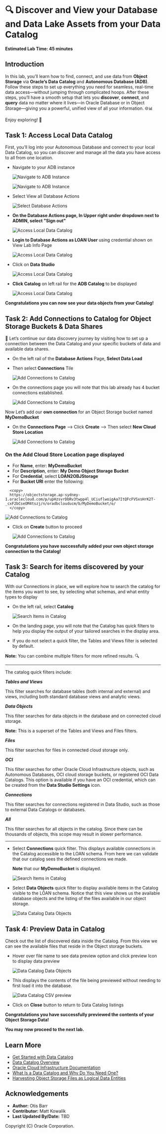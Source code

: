 # 🔍 Discover and View your Database and Data Lake Assets from your Data Catalog

#### Estimated Lab Time: 45 minutes

## Introduction

In this lab, you’ll learn how to find, connect, and use data from **Object Storage** via **Oracle’s Data Catalog** and **Autonomous Database (ADB)**. Follow these steps to set up everything you need for seamless, real-time data access—without jumping through complicated hoops. After these steps, you’ll have a smooth setup that lets you **discover**, **connect**, and **query** data no matter where it lives—in Oracle Database or in Object Storage—giving you a powerful, unified view of all your information. 🌐📊

Enjoy exploring! 🚀

<!-- Comments -->
<!-- liveLabs section starts on line 466 (big monitor) -->
<!-- Comments -->
<!-- Comments -->
<!-- Comments -->

## Task 1: Access Local Data Catalog

First, you’ll log into your Autonomous Database and connect to your local Data Catalog, so you can discover and manage all the data you have access to all from one location.

* Navigate to your ADB instance

  ![Navigate to ADB Instance](./images/oci-adb.png "Navigate to ADB Instance")

  ![Navigate to ADB Instance](./images/oci-adb-select.png "Navigate to ADB Instance")

* Select View all Database Actions

  ![Select Database Actions](./images/oci-adb-database-actions.png "Select Database Actions")

* **On the Database Actions page, In Upper right under dropdown next to ADMIN, select "Sign out"**

  ![Access Local Data Catalog](./images/access-local-data-catalog-1.png "Access Local Data Catalog")

* **Login to Database Actions as LOAN User** using credential shown on View Lab Info Page

  ![Access Local Data Catalog](./images/access-local-data-catalog-2.png "Access Local Data Catalog")

* Click on **Data Studio**

  ![Access Local Data Catalog](./images/access-local-data-catalog-3.png "Access Local Data Catalog")

* **Click Catalog** on left rail for the **ADB Catalog** to be displayed

  ![Access Local Data Catalog](./images/access-local-data-catalog-4.png "Access Local Data Catalog")

**Congratulations you can now see your data objects from your Catalog!**

## Task 2: Add Connections to Catalog for Object Storage Buckets & Data Shares

🚀 Let’s continue our data discovery journey by visiting how to set up a connection between the Data Catalog and your specific buckets of data and available data shares.

* On the left rail of the **Database Actions** Page, **Select Data Load**
* Then select **Connections** Tile

  ![Add Connections to Catalog](./images/add-connections-to-catalog-1.png "Add Connections to Catalog")

* On the connections page you will note that this lab already has 4 bucket connections established.

  ![Add Connections to Catalog](./images/add-connections-to-catalog-2.png "Add Connections to Catalog")

Now Let’s add our **own connection** for an Object Storage bucket named **MyDemoBucket**

* On the **Connections Page** --> Click **Create** --> Then select **New Cloud Store Location**

  ![Add Connections to Catalog](./images/add-connections-to-catalog-3.png "Add Connections to Catalog")

### On the Add Cloud Store Location page displayed

* For **Name**, enter: **MyDemoBucket**
* For **Description**, enter: **My Demo Object Storage Bucket**
* For **Credential**, select **LOAN2OBJStorage**
* For **Bucket URI** enter the following:

```
  <copy>
  https://objectstorage.ap-sydney-1.oraclecloud.com/p/upHzsvrDbRv3twpp4l_UCiuflwoigAa7ItQFcFVSxsHrK2T-_cxF2bCseOM4tszj/n/oradbclouducm/b/MyDemoBucket/o/
  </copy>
```

  ![Add Connections to Catalog](./images/add-connections-to-catalog-4.png "Add Connections to Catalog")

* Click on **Create** button to proceed

  ![Add Connections to Catalog](./images/add-connections-to-catalog-5.png "Add Connections to Catalog")

**Congratulations you have successfully added your own object storage connection to the Catalog!**

## Task 3: Search for items discovered by your Catalog

With our Connections in place, we will explore how to search the catalog for the items you want to see, by selecting what schemas, and what entity types to display

* On the left rail, select **Catalog**

  ![Search Items in Catalog](./images/search-items-in-catalog-1.png "Search Items in Catalog")

* On the landing page, you will note that the Catalog has quick filters to help you display the output of your tailored searches in the display area.

* If you do not select a quick filter, the Tables and Views filter is selected by default.

**Note:** You can combine multiple filters for more refined results. 🔍

---
The catalog quick filters include:

 ***Tables and Views***

  This filter searches for database tables (both internal and external) and views, including both standard database views and analytic views.

 ***Data Objects***

  This filter searches for data objects in the database and on connected cloud storage.

  **Note:** This is a superset of the Tables and Views and Files filters.

 ***Files***

  This filter searches for files in connected cloud storage only.

 ***OCI***

  This filter searches for other Oracle Cloud Infrastructure objects, such as Autonomous Databases, OCI cloud storage buckets, or registered OCI Data Catalogs.
  This option is available if you have an OCI credential, which can be created from the **Data Studio Settings** icon.

 ***Connections***

  This filter searches for connections registered in Data Studio, such as those to external Data Catalogs or databases.

 ***All***

  This filter searches for all objects in the catalog. Since there can be thousands of objects, this scope may result in slower performance.

---

* Select **Connections** quick filter. This displays available connections in the Catalog accessible to the LOAN schema. From here we can validate that our catalog sees the defined connections we made.

  **Note** that our **MyDemoBucket** is displayed.

  ![Search Items in Catalog](./images/search-items-in-catalog-2.png "Search Items in Catalog")

* Select **Data Objects** quick filter to display available items in the Catalog visible to the LOAN schema. Notice that this view shows us the available database objects and the listing of the files available in our object storage.

  ![Data Catalog Data Objects](./images/data-catalog-data-objects.png "Data Catalog Data Objects")

## Task 4: Preview Data in Catalog

Check out the list of discovered data inside the Catalog. From this view we can see the available files that reside in the Object storage buckets.

* Hover over file name to see data preview option and click preview Icon to display data preview

  ![Data Catalog Data Objects](./images/data-catalog-data-objects.png "Data Catalog Data Objects")

* This displays the contents of the file being previewed without needing to first load it into the database.

  ![Data Catalog CSV preview](./images/data-catalog-csv-preview.png "Data Catalog CSV Preview")

* Click on **Close** button to return to Data Catalog listings

**Congratulations you have successfully previewed the contents of your Object Storage Data!**

**You may now proceed to the next lab.**

## Learn More

* [Get Started with Data Catalog](https://docs.oracle.com/en-us/iaas/data-catalog/using/index.htm)
* [Data Catalog Overview](https://docs.oracle.com/en-us/iaas/data-catalog/using/overview.htm)
* [Oracle Cloud Infrastructure Documentation](https://docs.cloud.oracle.com/en-us/iaas/Content/GSG/Concepts/baremetalintro.htm)
* [What Is a Data Catalog and Why Do You Need One?](https://www.oracle.com/big-data/what-is-a-data-catalog/)
* [Harvesting Object Storage Files as Logical Data Entities](https://docs.oracle.com/en-us/iaas/data-catalog/using/logical-entities.htm)

## Acknowledgements

* **Author:** Otis Barr
* **Contributor:** Matt Kowalik
* **Last Updated By/Date:** TBD

Copyright (C) Oracle Corporation.
